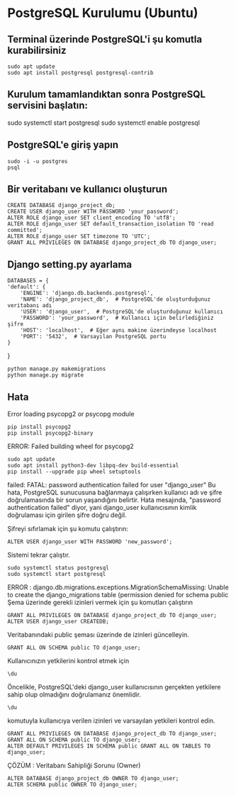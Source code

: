 # PostgreSQL Kurulumu (Ubuntu)

## Terminal üzerinde PostgreSQL'i şu komutla kurabilirsiniz
    sudo apt update
    sudo apt install postgresql postgresql-contrib
## Kurulum tamamlandıktan sonra PostgreSQL servisini başlatın:
   sudo systemctl start postgresql
   sudo systemctl enable postgresql
## PostgreSQL'e giriş yapın
    sudo -i -u postgres
    psql
## Bir veritabanı ve kullanıcı oluşturun

    CREATE DATABASE django_project_db;
    CREATE USER django_user WITH PASSWORD 'your_password';
    ALTER ROLE django_user SET client_encoding TO 'utf8';
    ALTER ROLE django_user SET default_transaction_isolation TO 'read committed';
    ALTER ROLE django_user SET timezone TO 'UTC';
    GRANT ALL PRIVILEGES ON DATABASE django_project_db TO django_user;

## Django setting.py ayarlama

    DATABASES = {
    'default': {
        'ENGINE': 'django.db.backends.postgresql',
        'NAME': 'django_project_db',  # PostgreSQL'de oluşturduğunuz veritabanı adı
        'USER': 'django_user',  # PostgreSQL'de oluşturduğunuz kullanıcı
        'PASSWORD': 'your_password',  # Kullanıcı için belirlediğiniz şifre
        'HOST': 'localhost',  # Eğer aynı makine üzerindeyse localhost
        'PORT': '5432',  # Varsayılan PostgreSQL portu
    }
}

    python manage.py makemigrations
    python manage.py migrate
## Hata

Error loading psycopg2 or psycopg module

    pip install psycopg2
    pip install psycopg2-binary

ERROR: Failed building wheel for psycopg2

    sudo apt update
    sudo apt install python3-dev libpq-dev build-essential
    pip install --upgrade pip wheel setuptools

failed: FATAL:  password authentication failed for user "django_user"
Bu hata, PostgreSQL sunucusuna bağlanmaya çalışırken kullanıcı adı ve şifre doğrulamasında bir sorun yaşandığını belirtir. 
Hata mesajında, "password authentication failed" diyor, yani django_user kullanıcısının kimlik doğrulaması için girilen şifre doğru değil.<br>

Şifreyi sıfırlamak için şu komutu çalıştırın:<br>

    ALTER USER django_user WITH PASSWORD 'new_password';

Sistemi tekrar çalıştır.

    sudo systemctl status postgresql
    sudo systemctl start postgresql

ERROR : django.db.migrations.exceptions.MigrationSchemaMissing: Unable to create the django_migrations table (permission denied for schema public
Şema üzerinde gerekli izinleri vermek için şu komutları çalıştırın<br>

    GRANT ALL PRIVILEGES ON DATABASE django_project_db TO django_user;
    ALTER USER django_user CREATEDB;

Veritabanındaki public şeması üzerinde de izinleri güncelleyin.

    GRANT ALL ON SCHEMA public TO django_user;

Kullanıcınızın yetkilerini kontrol etmek için

    \du

Öncelikle, PostgreSQL'deki django_user kullanıcısının gerçekten yetkilere sahip olup olmadığını doğrulamanız önemlidir. 

    \du
    
komutuyla kullanıcıya verilen izinleri ve varsayılan yetkileri kontrol edin.

    GRANT ALL PRIVILEGES ON DATABASE django_project_db TO django_user;
    GRANT ALL ON SCHEMA public TO django_user;
    ALTER DEFAULT PRIVILEGES IN SCHEMA public GRANT ALL ON TABLES TO django_user;

ÇÖZÜM : Veritabanı Sahipliği Sorunu (Owner)

    ALTER DATABASE django_project_db OWNER TO django_user;
    ALTER SCHEMA public OWNER TO django_user;






